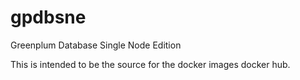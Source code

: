 # gpdbsne
Greenplum Database Single Node Edition

This is intended to be the source for the docker images docker hub.

